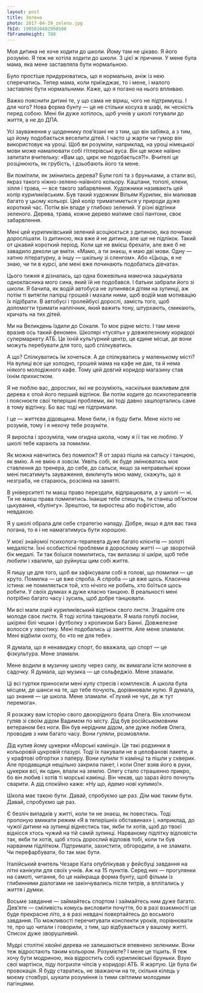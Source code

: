 ```yaml
---
layout: post
title: Зелено
photo: 2017-04-29_zeleno.jpg
fbId: 1905810402998580
fbFrameHeight: 780
---
```


Моя дитина не хоче ходити до школи. Йому там не цікаво. Я його розумію. Я теж не хотіла ходити до школи. З цієї ж причини. У мене була мама, яка мене заставляла бути нормальною.

Було простіше придурюватись, що я нормальна, аніж із нею сперечатись. Тепер мама, коли приїжджає, то і мене, і малого заставляє бути нормальними. Каже, що я погано на нього впливаю.

<!--more-->

Важко пояснити дитині те, у що сама не віриш, чого не підтримуєш. І для чого? Нова форма бунту — це не стільки косуха в шафі, як чесність перед собою. Мені би дуже хотілось, щоб учнів у школі готували до життя, а не до ДПА.

Усі зауваження у щоденнику пов’язані не з тим, що він забіяка, а з тим, що йому подобається веселити дітей. І часто ці жарти чи гумор він використовує на уроці. Щоб ви розуміли, наприклад, на уроці німецької мови може намалювати собі гітлерівські вуса. Він ще може наївно запитати вчительку: «Вам що, цирк не подобається?!». Вчителі це розцінюють, як грубість, і дзьобають його та мене.

Ви помітили, як змінились дерева? Були голі та з бруньками, а стали всі, якраз такого ніжно-зелено-наївного кольору. Каштани, тополі, клени, зілля і трава, — все такого забарвлення. Художники називають цей колір куриликівським. Був такий художник Вільям Курилик, він малював багато у цьому кольорі. Цей колір триматиметься у природи дуже короткий час. Потім він впаде у глибоко зелений. У різні відтінки зеленого. Дерева, трава, кожне дерево матиме свої пантони, своє забарвлення.

Мені цей куриликівський зелений асоціюється з дитиною, яка починає дорослішати. Із дитиною, яка вже й не дитина, але ще не підлікок. Такий от цікавий короткий період. Коли ще не вмієш брехати, але вже б не завадило деколи це вміти. «Мамо, а ти знаєш, я маю дві мови. Одну — хатню літературну, а іншу — шкільну зі сленгом». Або «Цьоць, я не знаю, чи ти в курсі, але мені вже починають подобатись дівчата».

Цього тижня я дізналась, що одна божевільна мамочка зацькувала однокласника мого сина, який їй не подобався. І батьки забрали його зі школи. Я бачила, як водій автобуса не зупинявся дітям на зупинці, аж потім ті витягли папірці грошей і махали ними, щоб водій мав мотивацію їх підібрати. В автобусі і тролейбусі дорослі, замість того, щоб допомогти тримати наплічник, який важить тону, штурхають, смикають, кричать на тих дітей.

Ми на Великдень їздили до Сокаля. То моє рідне місто. І там мене вразив ось такий феномен. Школярі «тусять» у довжелезному коридорі супермаркету АТБ. Це їхній культурний центр, це єдине місце, де вони можуть перебувати для того, щоб спілкуватись.

А що? Спілкуватись їм хочеться. А де спілкуватись у маленькому місті? На вулиці все ще холодно, грошей мама на кафе не дає, та й нема ніякого молодіжного кафе. Тому цей довгий коридор магазину став їхнім прихистком.

Я не люблю вас, дорослих, які не розуміють, наскільки важливим для дерева є отой його перший відтінок. Ви потім ходите до психотерапевтів і пояснюєте свої теперішні проблеми, які тоді давно зашпортались саме в тому відтінку. Бо вас тоді не підтримали.

І це — життєва дідовщина. Мене били, і я буду бити. Мене ніхто не розумів, тому і я нехочу тебе розуміти.

Я виросла і зрозуміла, чим огидна школа, чому я її так не люблю. У школі тебе карають за помилки.

Як можна навчитись без помилок? Я от зараз пішла на сальсу і танцюю, як вмію. А не вмію я зовсім. Уявіть собі, як буде змінюватись моє ставлення до тренера, до себе, до сальси, якщо за неправильні кроки мені писатимуть зауваження, викличуть мою маму, скажуть, що я незграба, не стараюсь, розсіяна на занятті.

В університеті ти маєш право перездати, відпрацювати, а у школі — ні. Ти не маєш права помилятись. Інакше тебе спишуть, ти станеш об’єктом цькування, «булінгу». Зрештою, ти виростеш або пофігістом, або невдахою.

Я у школі обрала для себе стратегію нападу. Добре, якщо я для вас така погана, то я і не намагатимусь бути хорошою.

У моєї знайомої психолога-терапевта дуже багато клієнтів — золоті медалісти. Їхні особистісні проблеми в дорослому житті — це зворотній бік медалі. Ти так боїшся помилитись, так вилазиш зі шкіри, щоб тебе любили і хвалили, що руйнуєш цим собі життя.

Я пишу це для того, щоб ви зафіксували собі в голові, що помилки — це круто. Помилка — це вже спроба. А спроба — це вже щось. Класична істина: не помиляється той, хто нічого не робить, хто боїться щось робити. У своїх думках я дуже класно танцюю. В реальності мені потрібно багато часу і зусиль, щоб добре танцювати.

Ми всі мали оцей куриликівський відтінок свого листя. Згадайте оте молоде своє листя. Я тоді хотіла танцювати. Я мала голубі лосіни, шкіряні білі чешки і футболку з кроликом Багз Банні. Довжелезне волосся у хвостику. Мені подобались ці заняття. Але мене зламали. Мені відбили охоту, бо «то не для тебе».

Я думала, що я ненавиджу спорт, бо вважала, що спорт — це фізкультура. Мене зламали.

Мене водили в музичну школу через силу, як вимагали їсти молочне в садочку. Я думала, що музика — це сольфеджіо. Мене зламали.

Ці всі гуртки приносили мені купу стресів і комплексів. А школа була місцем, де шанси на те, що тебе почують, дорівнювали нулю. Я думала, що знання — це школа. Мене зламали. «Глухий не чує, де ж тут перемога».

Я розкажу вам історію свого двоюрідного брата Олега. Він хлопчиком гуляв зі своїм дідом Вадимом по місту. Дід був російськомовним ветераном без ноги. Він був нерідним дідом, але дуже любив Олега, проводив з ним багато часу. Вони гуляли, розмовляли.

Дід купив йому цукерки «Морські камінці». Це такі родзинки в кольоровій цукровій глазурі. Тоді їх пакували не в целофанові пакети, а у крафтові обгортки з паперу. Вони купили ті камінці та пішли у скверик. Але продавщиця нещільно закрила пакет, і коли Олег взяв його в руки, цукерки всі, як один, впали на землю. Олегу стало страшенно прикро, бо він любив і хотів ті морські камінці. Він чекав, що зараз його почнуть сварити. А дід спокійно каже: «Ну що, йдемо нові купимо!».

Школа має такою бути. Давай, спробуємо ще раз. Дім має таким бути. Давай, спробуємо ще раз.

Є безліч випадків у житті, коли ти не знаєш, як повестись. Тоді пропоную вмикати режим «Я в теперішніх обставинах» і, наприклад, до чужої дитини на зупинці віднестись так, якби ти хотів, щоб до твоєї віднісся хтось чужий на тій самій зупинці. Нарваному підлітку відповісти так, якби ти хотів, щоб хтось дорослий відповів тобі, коли ти був нарваним підлітком. Підтримати, захистити, обгородити, а не зламати. Чи перефарбувати, бо так має бути.

Італійський вчитель Чезаре Ката опублікував у фейсбуці завдання на літні канікули для своїх учнів. Аж на 15 пунктів. Серед них — прогулянки на самоті, читання, бо це найкраща форма бунту, щоб фільми із глибинними діалогами не закінчувались після титрів, а вплітались у життя і думки.

Восьме завдання — займайтесь спортом і займайтесь ним дуже багато. Дев’яте — сміливість комусь висловити почуття, бо в разі взаємності це буде прекрасне літо, а в разі невдачі повертайтесь до восьмого завдання. По можливості перечитувати конспекти уроків, порівнювати те, про що читали і говорили, з тим, що відбувається у вашому житті. Список дуже зворушливий.

Мудрі столітні хвойні дерева не залишаються впевнено зеленими. Вони теж відростають таким кольором. Розумієте? І мене це тішить. Я теж хочу бути модриною, яка відростить собі куриликівські бруньки. Взую свої мартінси, піду погризти чіпсів у коридорі АТБ. Я жартую. Це була би провокація. Я буду старатись, не зважаючи на те, скільки кілець у моєму стовбурі, шукати розуміння із тими світлими молодими пагінцями.
